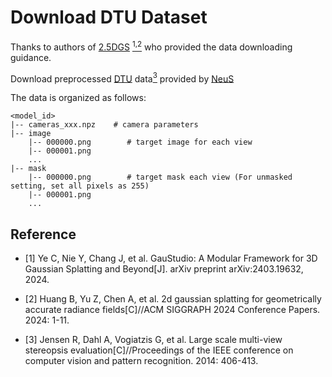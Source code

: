 # Download DTU Dataset

Thanks to authors of [2.5DGS](https://github.com/hugoycj/2.5d-gaussian-splatting) [<sup>1,2</sup>](#reference) who provided the data downloading guidance.


Download preprocessed [DTU](https://roboimagedata.compute.dtu.dk/?page_id=36) data[<sup>3</sup>](#reference) provided by [NeuS](https://www.dropbox.com/sh/w0y8bbdmxzik3uk/AAAaZffBiJevxQzRskoOYcyja?e=1&dl=0)


The data is organized as follows:
```
<model_id>
|-- cameras_xxx.npz    # camera parameters
|-- image
    |-- 000000.png        # target image for each view
    |-- 000001.png
    ...
|-- mask
    |-- 000000.png        # target mask each view (For unmasked setting, set all pixels as 255)
    |-- 000001.png
    ...
```


## Reference

<div id="reference"></div>

- [1] Ye C, Nie Y, Chang J, et al. GauStudio: A Modular Framework for 3D Gaussian Splatting and Beyond[J]. arXiv preprint arXiv:2403.19632, 2024.

- [2] Huang B, Yu Z, Chen A, et al. 2d gaussian splatting for geometrically accurate radiance fields[C]//ACM SIGGRAPH 2024 Conference Papers. 2024: 1-11.

- [3] Jensen R, Dahl A, Vogiatzis G, et al. Large scale multi-view stereopsis evaluation[C]//Proceedings of the IEEE conference on computer vision and pattern recognition. 2014: 406-413.